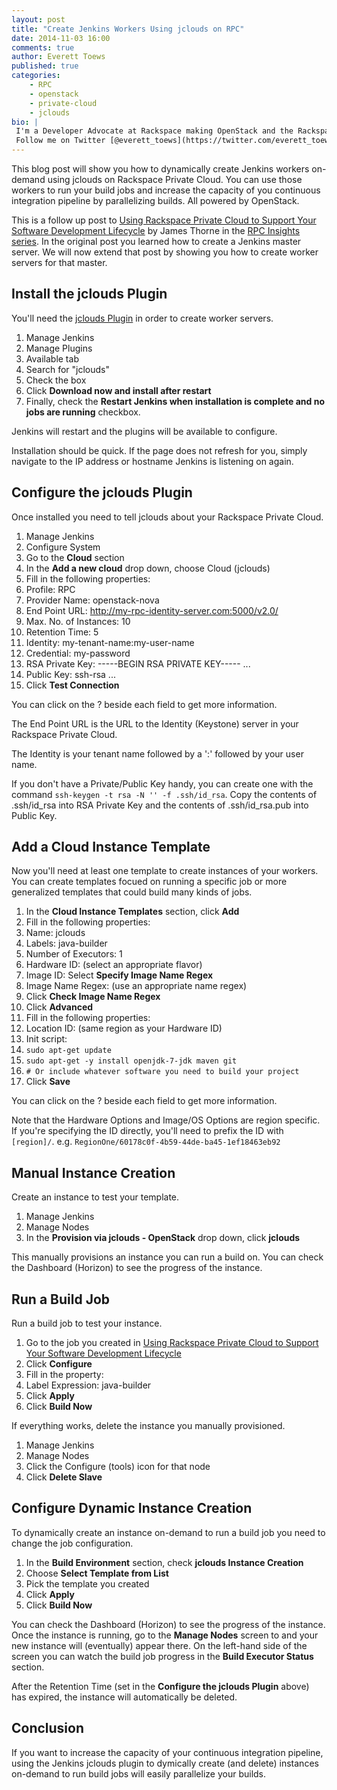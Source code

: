 ```yaml
---
layout: post
title: "Create Jenkins Workers Using jclouds on RPC"
date: 2014-11-03 16:00
comments: true
author: Everett Toews
published: true
categories:
    - RPC
    - openstack
    - private-cloud
    - jclouds
bio: |
 I'm a Developer Advocate at Rackspace making OpenStack and the Rackspace Cloud easy to use for developers and operators. Sometimes developer, sometimes advocate, and sometimes operator. I'm a committer and PMC on Apache jclouds, and co-author of the OpenStack Operations Guide from O'Reilly. I love spending time with my family. If it's calm outside, we launch rockets. If it's windy, we fly kites.
 Follow me on Twitter [@everett_toews](https://twitter.com/everett_toews).
---
```


This blog post will show you how to dynamically create Jenkins workers on-demand using jclouds on Rackspace Private Cloud. You can use those workers to run your build jobs and increase the capacity of you continuous integration pipeline by parallelizing builds. All powered by OpenStack.

<!-- more -->

This is a follow up post to [Using Rackspace Private Cloud to Support Your Software Development Lifecycle](https://developer.rackspace.com/blog/using-rpc-software-dev-lifecycle/) by James Thorne in the [RPC Insights series](http://www.rackspace.com/blog/welcome-to-rpc-insights/). In the original post you learned how to create a Jenkins master server. We will now extend that post by showing you how to create worker servers for that master.

## Install the jclouds Plugin

You'll need the [jclouds Plugin](https://wiki.jenkins-ci.org/display/JENKINS/JClouds+Plugin) in order to create worker servers.

1. Manage Jenkins
1. Manage Plugins
1. Available tab
1. Search for "jclouds"
1. Check the box
1. Click __Download now and install after restart__
1. Finally, check the __Restart Jenkins when installation is complete and no jobs are running__ checkbox.

Jenkins will restart and the plugins will be available to configure.

Installation should be quick. If the page does not refresh for you, simply navigate to the IP address or hostname Jenkins is listening on again.

## Configure the jclouds Plugin

Once installed you need to tell jclouds about your Rackspace Private Cloud.

1. Manage Jenkins
1. Configure System
1. Go to the __Cloud__ section
1. In the __Add a new cloud__ drop down, choose Cloud (jclouds)
1. Fill in the following properties:
 1. Profile: RPC
 1. Provider Name: openstack-nova
 1. End Point URL: http://my-rpc-identity-server.com:5000/v2.0/
 1. Max. No. of Instances: 10
 1. Retention Time: 5
 1. Identity: my-tenant-name:my-user-name
 1. Credential: my-password
 1. RSA Private Key: -----BEGIN RSA PRIVATE KEY----- ...
 1. Public Key: ssh-rsa ...
 1. Click __Test Connection__

You can click on the ? beside each field to get more information.

The End Point URL is the URL to the Identity (Keystone) server in your Rackspace Private Cloud.

The Identity is your tenant name followed by a ':' followed by your user name.

If you don't have a Private/Public Key handy, you can create one with the command `ssh-keygen -t rsa -N '' -f .ssh/id_rsa`. Copy the contents of .ssh/id_rsa into RSA Private Key and the contents of .ssh/id_rsa.pub into Public Key.

## Add a Cloud Instance Template

Now you'll need at least one template to create instances of your workers. You can create templates focued on running a specific job or more generalized templates that could build many kinds of jobs.

1. In the __Cloud Instance Templates__ section, click __Add__
1. Fill in the following properties:
 1. Name: jclouds
 1. Labels: java-builder
 1. Number of Executors: 1
 1. Hardware ID: (select an appropriate flavor)
 1. Image ID: Select __Specify Image Name Regex__
   1. Image Name Regex: (use an appropriate name regex)
   1. Click __Check Image Name Regex__
1. Click __Advanced__
1. Fill in the following properties:
 1. Location ID: (same region as your Hardware ID)
 1. Init script:
  1. `sudo apt-get update`
  1. `sudo apt-get -y install openjdk-7-jdk maven git`
  1. `# Or include whatever software you need to build your project`
1. Click __Save__

You can click on the ? beside each field to get more information.

Note that the Hardware Options and Image/OS Options are region specific. If you're specifying the ID directly, you'll need to prefix the ID with `[region]/`. e.g. `RegionOne/60178c0f-4b59-44de-ba45-1ef18463eb92`

## Manual Instance Creation

Create an instance to test your template.

1. Manage Jenkins
1. Manage Nodes
1. In the __Provision via jclouds - OpenStack__ drop down, click __jclouds__

This manually provisions an instance you can run a build on. You can check the Dashboard (Horizon) to see the progress of the instance.

## Run a Build Job

Run a build job to test your instance.

1. Go to the job you created in [Using Rackspace Private Cloud to Support Your Software Development Lifecycle](TODO)
1. Click __Configure__
1. Fill in the property:
 1. Label Expression: java-builder
1. Click __Apply__
1. Click __Build Now__

If everything works, delete the instance you manually provisioned.

1. Manage Jenkins
1. Manage Nodes
1. Click the Configure (tools) icon for that node
1. Click __Delete Slave__

## Configure Dynamic Instance Creation

To dynamically create an instance on-demand to run a build job you need to change the job configuration.

1. In the __Build Environment__ section, check __jclouds Instance Creation__
1. Choose __Select Template from List__
1. Pick the template you created
1. Click __Apply__
1. Click __Build Now__

You can check the Dashboard (Horizon) to see the progress of the instance. Once the instance is running, go to the __Manage Nodes__ screen to and your new instance will (eventually) appear there. On the left-hand side of the screen you can watch the build job progress in the __Build Executor Status__ section.

After the Retention Time (set in the __Configure the jclouds Plugin__ above) has expired, the instance will automatically be deleted.

## Conclusion

If you want to increase the capacity of your continuous integration pipeline, using the Jenkins jclouds plugin to dymically create (and delete) instances on-demand to run build jobs will easily parallelize your builds.
